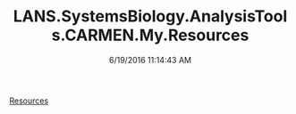 ﻿---
title: LANS.SystemsBiology.AnalysisTools.CARMEN.My.Resources
date: 6/19/2016 11:14:43 AM
---

[Resources](T-LANS.SystemsBiology.AnalysisTools.CARMEN.My.Resources.Resources.html)
